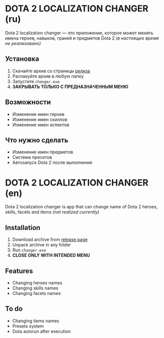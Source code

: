 # DOTA 2 LOCALIZATION CHANGER (ru)
Dota 2 localization changer — это приложение, которое может менять имена героев, навыков, граней и предметов Dota 2 *(в настоящее время не реализовано)*
## Установка
1. Скачайте архив со страницы [релиза](https://github.com/r41ngee/dota-lc-cli/releases/latest)
2. Распакуйте архив в любую папку
3. Запустите `changer.exe`
4. **ЗАКРЫВАТЬ ТОЛЬКО С ПРЕДНАЗНАЧЕННЫМ МЕНЮ**

## Возможности
- Изменение имен героев
- Изменение имен скиллов
- Изменение имен аспектов

## Что нужно сделать
- Изменение имен предметов
- Система пресетов
- Автозапуск Dota 2 после выполнения


# DOTA 2 LOCALIZATION CHANGER (en)
Dota 2 localization changer is app that can change name of Dota 2 heroes, skills, facets and items *(not realized currently)*
## Installation
1. Download archive from [release page](https://github.com/r41ngee/dota-lc-cli/releases/latest)
2. Unpack archive in any folder
3. Run `changer.exe`
4. **CLOSE ONLY WITH INTENDED MENU**

## Features
- Changing heroes names
- Changing skills names
- Changing facets names

## To do
- Changing items names
- Presets system
- Dota autorun after execution